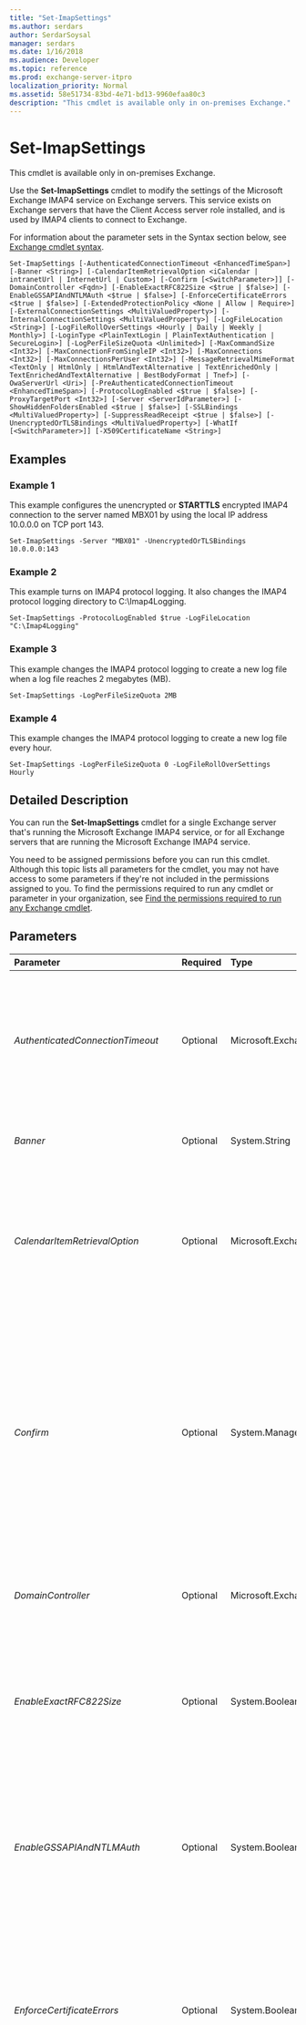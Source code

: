```yaml
---
title: "Set-ImapSettings"
ms.author: serdars
author: SerdarSoysal
manager: serdars
ms.date: 1/16/2018
ms.audience: Developer
ms.topic: reference
ms.prod: exchange-server-itpro
localization_priority: Normal
ms.assetid: 58e51734-83bd-4e71-bd13-9960efaa80c3
description: "This cmdlet is available only in on-premises Exchange."
---
```


# Set-ImapSettings

This cmdlet is available only in on-premises Exchange. 
  
Use the **Set-ImapSettings** cmdlet to modify the settings of the Microsoft Exchange IMAP4 service on Exchange servers. This service exists on Exchange servers that have the Client Access server role installed, and is used by IMAP4 clients to connect to Exchange.
  
For information about the parameter sets in the Syntax section below, see [Exchange cmdlet syntax](https://technet.microsoft.com/library/bb123552.aspx). 
  
```
Set-ImapSettings [-AuthenticatedConnectionTimeout <EnhancedTimeSpan>] [-Banner <String>] [-CalendarItemRetrievalOption <iCalendar | intranetUrl | InternetUrl | Custom>] [-Confirm [<SwitchParameter>]] [-DomainController <Fqdn>] [-EnableExactRFC822Size <$true | $false>] [-EnableGSSAPIAndNTLMAuth <$true | $false>] [-EnforceCertificateErrors <$true | $false>] [-ExtendedProtectionPolicy <None | Allow | Require>] [-ExternalConnectionSettings <MultiValuedProperty>] [-InternalConnectionSettings <MultiValuedProperty>] [-LogFileLocation <String>] [-LogFileRollOverSettings <Hourly | Daily | Weekly | Monthly>] [-LoginType <PlainTextLogin | PlainTextAuthentication | SecureLogin>] [-LogPerFileSizeQuota <Unlimited>] [-MaxCommandSize <Int32>] [-MaxConnectionFromSingleIP <Int32>] [-MaxConnections <Int32>] [-MaxConnectionsPerUser <Int32>] [-MessageRetrievalMimeFormat <TextOnly | HtmlOnly | HtmlAndTextAlternative | TextEnrichedOnly | TextEnrichedAndTextAlternative | BestBodyFormat | Tnef>] [-OwaServerUrl <Uri>] [-PreAuthenticatedConnectionTimeout <EnhancedTimeSpan>] [-ProtocolLogEnabled <$true | $false>] [-ProxyTargetPort <Int32>] [-Server <ServerIdParameter>] [-ShowHiddenFoldersEnabled <$true | $false>] [-SSLBindings <MultiValuedProperty>] [-SuppressReadReceipt <$true | $false>] [-UnencryptedOrTLSBindings <MultiValuedProperty>] [-WhatIf [<SwitchParameter>]] [-X509CertificateName <String>]

```

## Examples
<a name="Examples"> </a>

### Example 1

This example configures the unencrypted or **STARTTLS** encrypted IMAP4 connection to the server named MBX01 by using the local IP address 10.0.0.0 on TCP port 143.
  
```
Set-ImapSettings -Server "MBX01" -UnencryptedOrTLSBindings 10.0.0.0:143
```

### Example 2

This example turns on IMAP4 protocol logging. It also changes the IMAP4 protocol logging directory to C:\Imap4Logging.
  
```
Set-ImapSettings -ProtocolLogEnabled $true -LogFileLocation "C:\Imap4Logging"
```

### Example 3

This example changes the IMAP4 protocol logging to create a new log file when a log file reaches 2 megabytes (MB).
  
```
Set-ImapSettings -LogPerFileSizeQuota 2MB
```

### Example 4

This example changes the IMAP4 protocol logging to create a new log file every hour.
  
```
Set-ImapSettings -LogPerFileSizeQuota 0 -LogFileRollOverSettings Hourly
```

## Detailed Description
<a name="DetailedDescription"> </a>

You can run the **Set-ImapSettings** cmdlet for a single Exchange server that's running the Microsoft Exchange IMAP4 service, or for all Exchange servers that are running the Microsoft Exchange IMAP4 service.
  
You need to be assigned permissions before you can run this cmdlet. Although this topic lists all parameters for the cmdlet, you may not have access to some parameters if they're not included in the permissions assigned to you. To find the permissions required to run any cmdlet or parameter in your organization, see [Find the permissions required to run any Exchange cmdlet](https://technet.microsoft.com/library/mt432940.aspx).
  
## Parameters
<a name="DetailedDescription"> </a>

|**Parameter**|**Required**|**Type**|**Description**|
|:-----|:-----|:-----|:-----|
| _AuthenticatedConnectionTimeout_ <br/> |Optional  <br/> |Microsoft.Exchange.Data.EnhancedTimeSpan  <br/> |The _AuthenticatedConnectionTimeout_ parameter specifies the period of time to wait before closing an idle authenticated connection. <br/> To specify a value, enter it as a time span:  `dd.hh:mm:ss` where `dd` = days, `hh` = hours, `mm` = minutes, and `ss` = seconds. <br/> Valid values are  `00:00:30` to `1:00:00`. The default setting is  `00:30:00` (30 minutes). <br/> |
| _Banner_ <br/> |Optional  <br/> |System.String  <br/> |The _Banner_ parameter specifies the text string that's displayed to connecting IMAP4 clients. The default value is: `The Microsoft Exchange IMAP4 service is ready.`.  <br/> |
| _CalendarItemRetrievalOption_ <br/> |Optional  <br/> |Microsoft.Exchange.Data.Directory.SystemConfiguration.CalendarItemRetrievalOptions  <br/> | The _CalendarItemRetrievalOption_ parameter specifies how calendar items are presented to IMAP4 clients. Valid values are: <br/>  `0` or `iCalendar`. This is the default value.  <br/>  `1` or `IntranetUrl` <br/>  `2` or `InternetUrl` <br/>  `3` or `Custom` <br/>  If you specify `3` or `Custom`, you need to specify a value for the _OwaServerUrl_ parameter setting. <br/> |
| _Confirm_ <br/> |Optional  <br/> |System.Management.Automation.SwitchParameter  <br/> | The _Confirm_ switch specifies whether to show or hide the confirmation prompt. How this switch affects the cmdlet depends on if the cmdlet requires confirmation before proceeding. <br/>  Destructive cmdlets (for example, **Remove-\*** cmdlets) have a built-in pause that forces you to acknowledge the command before proceeding. For these cmdlets, you can skip the confirmation prompt by using this exact syntax: `-Confirm:$false`.  <br/>  Most other cmdlets (for example, **New-\*** and **Set-\*** cmdlets) don't have a built-in pause. For these cmdlets, specifying the _Confirm_ switch without a value introduces a pause that forces you acknowledge the command before proceeding. <br/> |
| _DomainController_ <br/> |Optional  <br/> |Microsoft.Exchange.Data.Fqdn  <br/> |The _DomainController_ parameter specifies the domain controller that's used by this cmdlet to read data from or write data to Active Directory. You identify the domain controller by its fully qualified domain name (FQDN). For example, `dc01.contoso.com`.  <br/> |
| _EnableExactRFC822Size_ <br/> |Optional  <br/> |System.Boolean  <br/> | The _EnableExactRFC822Size_ parameter specifies how message sizes are presented to IMAP4 clients. Valid values are: <br/>  `$true`: Calculate the exact message size. Because this setting can negatively affect performance, you should configure it only if it's required by your IMAP4 clients.  <br/>  `$false`: Use an estimated message size. This is the default value.  <br/> |
| _EnableGSSAPIAndNTLMAuth_ <br/> |Optional  <br/> |System.Boolean  <br/> | The _EnableGSSAPIAndNTLMAuth_ parameter specifies whether connections can use Integrated Windows authentication (NTLM) using the Generic Security Services application programming interface (GSSAPI). This setting applies to connections where Transport Layer Security (TLS) is disabled. Valid values are: <br/>  `$true`: NTLM for IMAP4 connections is enabled. This is the default value.  <br/>  `$false`: NTLM for IMAP4 connections is disabled.  <br/> |
| _EnforceCertificateErrors_ <br/> |Optional  <br/> |System.Boolean  <br/> | The _EnforceCertificateErrors_ parameter specifies whether to enforce valid Secure Sockets Layer (SSL) certificate validation failures. Valid values are: <br/>  The default setting is `$false`.  <br/>  `$true`: If the certificate isn't valid or doesn't match the target IMAP4 server's FQDN, the connection attempt fails.  <br/>  `$false`: The server doesn't deny IMAP4 connections based on certificate errors. This is the default value.  <br/> |
| _ExtendedProtectionPolicy_ <br/> |Optional  <br/> |Microsoft.Exchange.Data.Directory.SystemConfiguration.ExtendedProtectionTokenCheckingMode  <br/> | The _ExtendedProtectionPolicy_ parameter specifies how Extended Protection for Authentication is used. Valid values are: <br/>  `None`: Extended Protection for Authentication isn't used. This is the default value.  <br/>  `Allow`: Extended Protection for Authentication is used only if it's supported by the incoming IMAP4 connection. If it's not, Extended Protection for Authentication isn't used.  <br/>  `Require`: Extended Protection for Authentication is required for all IMAP4 connections. If the incoming IMAP4 connection doesn't support it, the connection is rejected.  <br/>  Extended Protection for Authentication enhances the protection and handling of credentials by Integrated Windows authentication (also known as NTLM), so we strongly recommend that you use it if it's supported by your clients (default installations of Windows 7 or later and Windows Server 2008 R2 or later support it). <br/> |
| _ExternalConnectionSettings_ <br/> |Optional  <br/> |Microsoft.Exchange.Data.MultiValuedProperty  <br/> |The _ExternalConnectionSettings_ parameter specifies the host name, port, and encryption method that's used by external IMAP4 clients (IMAP4 connections from outside your corporate network). <br/> This parameter uses the syntax  `<HostName>:<Port>:[<TLS | SSL>]`. The encryption method value is optional (blank indicates unencrypted connections).  <br/> The default value is blank ( `$null`), which means no external IMAP4 connection settings are configured.  <br/> To enter multiple values and overwrite any existing entries, use the following syntax:  `<value1>,<value2>...`. If the values contain spaces or otherwise require quotation marks, you need to use the following syntax:  `"<value1>","<value2>"...`.  <br/> To add or remove one or more values without affecting any existing entries, use the following syntax:  `@{Add="<value1>","<value2>"...; Remove="<value1>","<value2>"...}`.  <br/> The combination of encryption methods and ports that are specified for this parameter need to match the corresponding encryption methods and ports that are specified by the _SSLBindings_ and _UnencryptedOrTLSBindings_ parameters. <br/> |
| _InternalConnectionSettings_ <br/> |Optional  <br/> |Microsoft.Exchange.Data.MultiValuedProperty  <br/> |The _InternalConnectionSettings_ parameter specifies the host name, port, and encryption method that's used by internal IMAP4 clients (IMAP4 connections from inside your corporate network). This setting is also used when a IMAP4 connection is forwarded to another Exchange server that's running the Microsoft Exchange IMAP4 service. <br/> This parameter uses the syntax  `<HostName>:<Port>:[<TLS | SSL>]`. The encryption method value is optional (blank indicates unencrypted connections).  <br/> The default value is  `<ServerFQDN>:993:SSL,<ServerFQDN>:143:TLS`.  <br/> To enter multiple values and overwrite any existing entries, use the following syntax:  `<value1>,<value2>...`. If the values contain spaces or otherwise require quotation marks, you need to use the following syntax:  `"<value1>","<value2>"...`.  <br/> To add or remove one or more values without affecting any existing entries, use the following syntax:  `@{Add="<value1>","<value2>"...; Remove="<value1>","<value2>"...}`.  <br/> The combination of encryption methods and ports that are specified for this parameter need to match the corresponding encryption methods and ports that are specified by the _SSLBindings_ and _UnencryptedOrTLSBindings_ parameters. <br/> |
| _LogFileLocation_ <br/> |Optional  <br/> |System.String  <br/> |The _LogFileLocation_ parameter specifies the location for the IMAP4 protocol log files. The default location is `%ExchangeInstallPath%Logging\Imap4`.  <br/> This parameter is only meaningful when the _ProtocolLogEnabled_ parameter value is `$true`.  <br/> |
| _LogFileRollOverSettings_ <br/> |Optional  <br/> |Microsoft.Exchange.Diagnostics.LogFileRollOver  <br/> | The _LogFileRollOverSettings_ parameter specifies how frequently IMAP4 protocol logging creates a new log file. Valid values are: <br/>  `1` or `Hourly`.  <br/>  `2` or `Daily`. This is the default value  <br/>  `3` or `Weekly`.  <br/>  `4` or `Monthly`.  <br/>  This parameter is only meaningful when the _LogPerFileSizeQuota_ parameter value is `0`, and the _ProtocolLogEnabled_ parameter value is `$true`.  <br/> |
| _LoginType_ <br/> |Optional  <br/> |Microsoft.Exchange.Data.Directory.SystemConfiguration.LoginOptions  <br/> | The _LoginType_ parameter specifies the authentication method for IMAP4 connections. Valid values are: <br/>  `1` or `PlainTextLogin`.  <br/>  `2` or `PlainTextAuthentication`.  <br/>  `3` or `SecureLogin`. This is the default value.  <br/> |
| _LogPerFileSizeQuota_ <br/> |Optional  <br/> |Microsoft.Exchange.Data.Unlimited  <br/> | The _LogPerFileSizeQuota_ parameter specifies the maximum size of a IMAP4 protocol log file. <br/>  When you enter a value, qualify the value with one of the following units: <br/>  `B` (bytes) <br/>  `KB` (kilobytes) <br/>  `MB` (megabytes) <br/>  `GB` (gigabytes) <br/>  `TB` (terabytes) <br/>  Unqualified values are typically treated as bytes, but small values may be rounded up to the nearest kilobyte. <br/>  The default value is 0, which means a new IMAP4 protocol log file is created at the frequency that's specified by the _LogFileRollOverSettings_ parameter. <br/>  This parameter is only meaningful when the _ProtocolLogEnabled_ parameter value is `$true`.  <br/> |
| _MaxCommandSize_ <br/> |Optional  <br/> |System.Int32  <br/> |The _MaxCommandSize_ parameter specifies the maximum size in bytes of a single IMAP4 command. Valid values are from 40 through 1024. The default value is 512. <br/> |
| _MaxConnectionFromSingleIP_ <br/> |Optional  <br/> |System.Int32  <br/> |The _MaxConnectionFromSingleIP_ parameter specifies the maximum number of IMAP4 connections that are accepted by the Exchange server from a single IP address. Valid values are from 1 through 2147483647. The default value is `2147483647`.  <br/> |
| _MaxConnections_ <br/> |Optional  <br/> |System.Int32  <br/> |The _MaxConnections_ parameter specifies the maximum number of IMAP4 connections that are accepted by the Exchange server. Valid values are from 1 through 2147483647. The default value is `2147483647`.  <br/> |
| _MaxConnectionsPerUser_ <br/> |Optional  <br/> |System.Int32  <br/> |The _MaxConnectionsPerUser_ parameter specifies the maximum number of IMAP4 connections that are allowed for each user. Valid values are from 1 through 2147483647. The default value is `16`.  <br/> |
| _MessageRetrievalMimeFormat_ <br/> |Optional  <br/> |Microsoft.Exchange.Data.Directory.SystemConfiguration.MimeTextFormat  <br/> | The _MessageRetrievalMimeFormat_ parameter specifies the MIME encoding of messages. Valid values are: <br/>  `0` or `TextOnly`.  <br/>  `1` or `HtmlOnly`.  <br/>  `2` or `HtmlAndTextAlternative`.  <br/>  `3` or `TextEnrichedOnly`.  <br/>  `4` or `TextEnrichedAndTextAlternative`.  <br/>  `5` or `BestBodyFormat`. This is the default value.  <br/>  `6` or `Tnef`.  <br/> |
| _OwaServerUrl_ <br/> |Optional  <br/> |System.Uri  <br/> |The _OwaServerUrl_ parameter specifies the URL that's used to retrieve calendar information for instances of custom Outlook on the web calendar items. <br/> |
| _PreAuthenticatedConnectionTimeout_ <br/> |Optional  <br/> |Microsoft.Exchange.Data.EnhancedTimeSpan  <br/> |The _PreAuthenticatedConnectionTimeout_ parameter specifies the period of time to wait before closing an idle IMAP4 connection that isn't authenticated. <br/> To specify a value, enter it as a time span:  `dd.hh:mm:ss` where `dd` = days, `hh` = hours, `mm` = minutes, and `ss` = seconds. <br/> Valid values are `00:00:30` to `1:00:00`. The default value is  `00:01:00` (one minute). <br/> |
| _ProtocolLogEnabled_ <br/> |Optional  <br/> |System.Boolean  <br/> | The _ProtocolLogEnabled_ parameter specifies whether to enable protocol logging for IMAP4. Valid values are: <br/>  `$true`: IMAP4 protocol logging is enabled.  <br/>  `$false`: IMAP4 protocol logging is disabled. This is the default value.  <br/> |
| _ProxyTargetPort_ <br/> |Optional  <br/> |System.Int32  <br/> |The _ProxyTargetPort_ parameter specifies the port on the Microsoft Exchange IMAP4 Backend service that listens for client connections that are proxied from the Microsoft Exchange IMAP4 service. The default value is `1993`.  <br/> |
| _Server_ <br/> |Optional  <br/> |Microsoft.Exchange.Configuration.Tasks.ServerIdParameter  <br/> | The _Server_ parameter specifies the Exchange server where you want to run this command. You can use any value that uniquely identifies the server. For example: <br/>  Name <br/>  FQDN <br/>  Distinguished name (DN) <br/>  Exchange Legacy DN <br/>  If you don't use this parameter, the command is run on the local server. <br/> |
| _ShowHiddenFoldersEnabled_ <br/> |Optional  <br/> |System.Boolean  <br/> | The _ShowHiddenFoldersEnabled_ parameter specifies whether hidden mailbox folders are visible. Valid values are: <br/>  `$true`: Hidden folders are visible.  <br/>  `$false`: Hidden folders aren't visible. This is the default value.  <br/> |
| _SSLBindings_ <br/> |Optional  <br/> |Microsoft.Exchange.Data.MultiValuedProperty  <br/> |The _SSLBindings_ parameter specifies the IP address and TCP port that's used for IMAP4 connection that's always encrypted by SSL/TLS. This parameter uses the syntax `<IPv4OrIPv6Address>:<Port>`.  <br/> The default value is  `[::]:993,0.0.0.0:993`.  <br/> To enter multiple values and overwrite any existing entries, use the following syntax:  `<value1>,<value2>...`. If the values contain spaces or otherwise require quotation marks, you need to use the following syntax:  `"<value1>","<value2>"...`.  <br/> To add or remove one or more values without affecting any existing entries, use the following syntax:  `@{Add="<value1>","<value2>"...; Remove="<value1>","<value2>"...}`.  <br/> |
| _SuppressReadReceipt_ <br/> |Optional  <br/> |System.Boolean  <br/> | The _SuppressReadReceipt_ parameter specifies whether to stop duplicate read receipts from being sent to IMAP4 clients that have the **Send read receipts for messages I send** setting configured in their IMAP4 email program. Valid values are: <br/>  `$true`: The sender receives a read receipt only when the recipient opens the message.  <br/>  `$false`: The sender receives a read receipt when the recipient downloads the message, and when the recipient opens the message. This is the default value.  <br/> |
| _UnencryptedOrTLSBindings_ <br/> |Optional  <br/> |Microsoft.Exchange.Data.MultiValuedProperty  <br/> |The _UnencryptedOrTLSBindings_ parameter specifies the IP address and TCP port that's used for unencrypted IMAP4 connections, or IMAP4 connections that are encrypted by using opportunistic TLS ( **STARTTLS** ) after the initial unencrypted protocol handshake. This parameter uses the syntax `<IPv4OrIPv6Address>:<Port>`.  <br/> The default value is  `[::]:143,0.0.0.0:143`.  <br/> To enter multiple values and overwrite any existing entries, use the following syntax:  `<value1>,<value2>...`. If the values contain spaces or otherwise require quotation marks, you need to use the following syntax:  `"<value1>","<value2>"...`.  <br/> To add or remove one or more values without affecting any existing entries, use the following syntax:  `@{Add="<value1>","<value2>"...; Remove="<value1>","<value2>"...}`.  <br/> |
| _WhatIf_ <br/> |Optional  <br/> |System.Management.Automation.SwitchParameter  <br/> |The _WhatIf_ switch simulates the actions of the command. You can use this switch to view the changes that would occur without actually applying those changes. You don't need to specify a value with this switch. <br/> |
| _X509CertificateName_ <br/> |Optional  <br/> |System.String  <br/> |The _X509CertificateName_ parameter specifies the certificate that's used for encrypting IMAP4 client connections. <br/> A valid value for this parameter is the FQDN from the _ExternalConnectionSettings_ or _InternalConnectionSettings_ parameters (for example, mail.contoso.com or mailbox01.contoso.com). <br/> If you use a single subject certificate or a subject alternative name (SAN) certificate, you also need to assign the certificate to the Exchange IMAP service by using the **Enable-ExchangeCertificate** cmdlet. <br/> If you use a wildcard certificate, you don't need to assign the certificate to the Exchange IMAP service.  <br/> |
   
## Input Types
<a name="InputTypes"> </a>

To see the input types that this cmdlet accepts, see [Cmdlet Input and Output Types](http://go.microsoft.com/fwlink/p/?linkId=616387). If the Input Type field for a cmdlet is blank, the cmdlet doesn't accept input data. 
  
## Return Types
<a name="ReturnTypes"> </a>

To see the return types, which are also known as output types, that this cmdlet accepts, see [Cmdlet Input and Output Types](http://go.microsoft.com/fwlink/p/?linkId=616387). If the Output Type field is blank, the cmdlet doesn't return data. 
  

